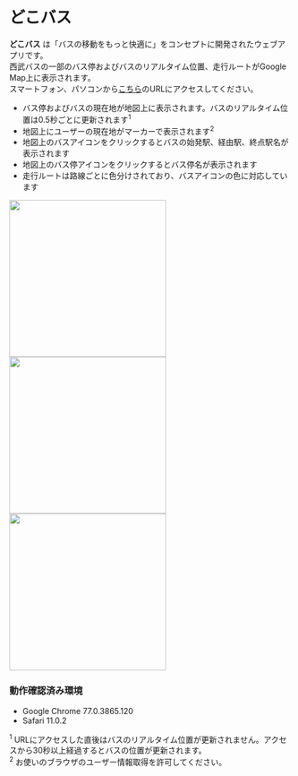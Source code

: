 # どこバス
**どこバス** は「バスの移動をもっと快適に」をコンセプトに開発されたウェブアプリです。  
西武バスの一部のバス停およびバスのリアルタイム位置、走行ルートがGoogle Map上に表示されます。  
スマートフォン、パソコンから[こちら](https://comfort-transport.de)のURLにアクセスしてください。

- バス停およびバスの現在地が地図上に表示されます。バスのリアルタイム位置は0.5秒ごとに更新されます<sup>1</sup>
- 地図上にユーザーの現在地がマーカーで表示されます<sup>2</sup>
- 地図上のバスアイコンをクリックするとバスの始発駅、経由駅、終点駅名が表示されます
- 地図上のバス停アイコンをクリックするとバス停名が表示されます
- 走行ルートは路線ごとに色分けされており、バスアイコンの色に対応しています


<img src=https://user-images.githubusercontent.com/29055397/68590750-a4a2d700-04d2-11ea-9e3a-40a622ece8f3.PNG width="280px">
<img src=https://user-images.githubusercontent.com/29055397/68590760-a8365e00-04d2-11ea-9b0e-e63fdd04c37b.PNG width="280px">
<img src=https://user-images.githubusercontent.com/29055397/68590763-aa002180-04d2-11ea-9b94-c051d4b706f8.png width="280px">


### 動作確認済み環境
- Google Chrome 77.0.3865.120
- Safari 11.0.2


<sup>1</sup> URLにアクセスした直後はバスのリアルタイム位置が更新されません。アクセスから30秒以上経過するとバスの位置が更新されます。  
<sup>2</sup> お使いのブラウザのユーザー情報取得を許可してください。
